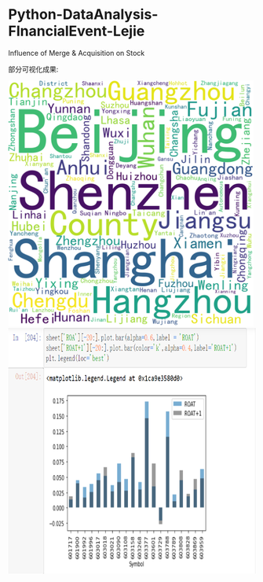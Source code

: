 # Python-DataAnalysis-FInancialEvent-Lejie
Influence of Merge &amp; Acquisition on Stock  

部分可视化成果:  

<img src = '/image/TarCity.png' width = '500' height ='500'>
<img src = '/image/ROAtable.png' width = '700' height ='500'>

